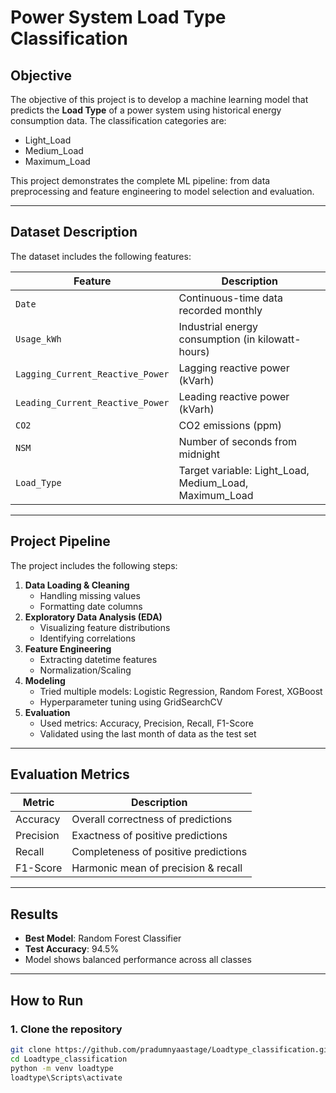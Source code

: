 #  Power System Load Type Classification

##  Objective

The objective of this project is to develop a machine learning model that predicts the **Load Type** of a power system using historical energy consumption data. The classification categories are:

-  Light_Load  
-  Medium_Load  
-  Maximum_Load  

This project demonstrates the complete ML pipeline: from data preprocessing and feature engineering to model selection and evaluation.

---

##  Dataset Description

The dataset includes the following features:

| Feature                            | Description                                           |
|------------------------------------|-------------------------------------------------------|
| `Date`                             | Continuous-time data recorded monthly                 |
| `Usage_kWh`                        | Industrial energy consumption (in kilowatt-hours)     |
| `Lagging_Current_Reactive_Power`   | Lagging reactive power (kVarh)                        |
| `Leading_Current_Reactive_Power`   | Leading reactive power (kVarh)                        |
| `CO2`                              | CO2 emissions (ppm)                                   |
| `NSM`                              | Number of seconds from midnight                       |
| `Load_Type`                        | Target variable: Light_Load, Medium_Load, Maximum_Load|

---

##  Project Pipeline

The project includes the following steps:

1. **Data Loading & Cleaning**
   - Handling missing values
   - Formatting date columns
2. **Exploratory Data Analysis (EDA)**
   - Visualizing feature distributions
   - Identifying correlations
3. **Feature Engineering**
   - Extracting datetime features
   - Normalization/Scaling
4. **Modeling**
   - Tried multiple models: Logistic Regression, Random Forest, XGBoost
   - Hyperparameter tuning using GridSearchCV
5. **Evaluation**
   - Used metrics: Accuracy, Precision, Recall, F1-Score
   - Validated using the last month of data as the test set

---

##  Evaluation Metrics

| Metric      | Description                         |
|-------------|-------------------------------------|
| Accuracy    | Overall correctness of predictions  |
| Precision   | Exactness of positive predictions   |
| Recall      | Completeness of positive predictions|
| F1-Score    | Harmonic mean of precision & recall |

---

##  Results

- **Best Model**: Random Forest Classifier  
-  **Test Accuracy**: 94.5%  
-  Model shows balanced performance across all classes

---

##  How to Run

### 1. Clone the repository
```bash
git clone https://github.com/pradumnyaastage/Loadtype_classification.git
cd Loadtype_classification
python -m venv loadtype  
loadtype\Scripts\activate

